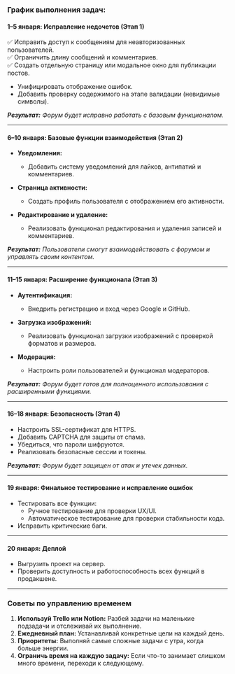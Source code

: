 ### **График выполнения задач:**

#### **1–5 января: Исправление недочетов (Этап 1)**  
✅ Исправить доступ к сообщениям для неавторизованных пользователей.  
✅ Ограничить длину сообщений и комментариев.  
✅ Создать отдельную страницу или модальное окно для публикации постов.
- Унифицировать отображение ошибок.  
- Добавить проверку содержимого на этапе валидации (невидимые символы).  

_**Результат:** Форум будет исправно работать с базовым функционалом._

---

#### **6–10 января: Базовые функции взаимодействия (Этап 2)**  
- **Уведомления:**
  - Добавить систему уведомлений для лайков, антипатий и комментариев.  

- **Страница активности:**
  - Создать профиль пользователя с отображением его активности.  

- **Редактирование и удаление:**
  - Реализовать функционал редактирования и удаления записей и комментариев.

_**Результат:** Пользователи смогут взаимодействовать с форумом и управлять своим контентом._

---

#### **11–15 января: Расширение функционала (Этап 3)**  
- **Аутентификация:** 
  - Внедрить регистрацию и вход через Google и GitHub.  

- **Загрузка изображений:**
  - Реализовать функционал загрузки изображений с проверкой форматов и размеров.  

- **Модерация:** 
  - Настроить роли пользователей и функционал модераторов.  

_**Результат:** Форум будет готов для полноценного использования с расширенными функциями._

---

#### **16–18 января: Безопасность (Этап 4)**  
- Настроить SSL-сертификат для HTTPS.  
- Добавить CAPTCHA для защиты от спама.  
- Убедиться, что пароли шифруются.  
- Реализовать безопасные сессии и токены.  

_**Результат:** Форум будет защищен от атак и утечек данных._

---

#### **19 января: Финальное тестирование и исправление ошибок**  
- Тестировать все функции:
  - Ручное тестирование для проверки UX/UI.
  - Автоматическое тестирование для проверки стабильности кода.  
- Исправить критические баги.  

---

#### **20 января: Деплой**  
- Выгрузить проект на сервер.  
- Проверить доступность и работоспособность всех функций в продакшене.  

---

### **Советы по управлению временем**  
1. **Используй Trello или Notion:** Разбей задачи на маленькие подзадачи и отслеживай их выполнение.  
2. **Ежедневный план:** Устанавливай конкретные цели на каждый день.  
3. **Приоритеты:** Выполняй самые сложные задачи с утра, когда больше энергии.  
4. **Ограничь время на каждую задачу:** Если что-то занимает слишком много времени, переходи к следующему.  